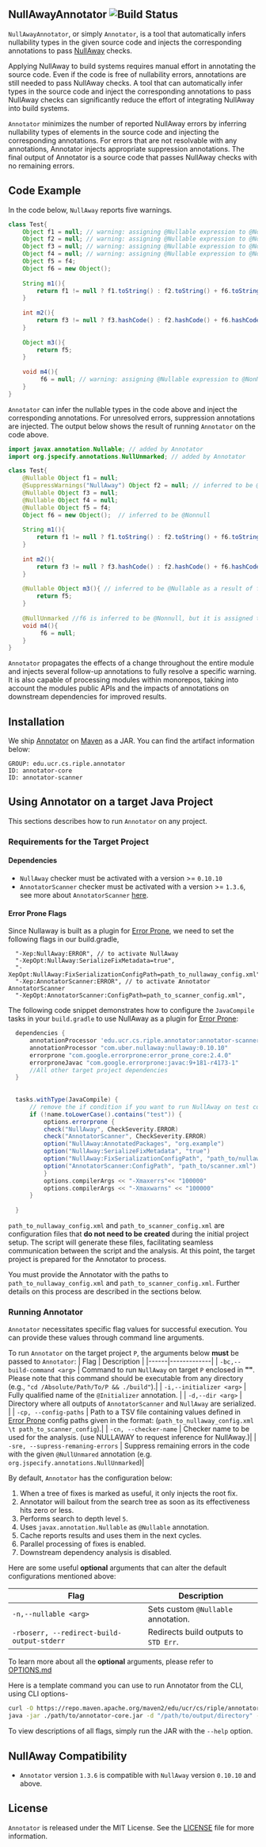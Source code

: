 
## NullAwayAnnotator  ![Build Status](https://github.com/nimakarimipour/NullAwayAnnotator/actions/workflows/continuous-integration.yml/badge.svg)

`NullAwayAnnotator`, or simply `Annotator`, is a tool that automatically infers nullability types in the given source code and injects the corresponding annotations to pass [NullAway](https://github.com/uber/NullAway) checks.

Applying NullAway to build systems requires manual effort in annotating the source code.
Even if the code is free of nullability errors, annotations are still needed to pass NullAway checks. 
A tool that can automatically infer types in the source code
and inject the corresponding annotations to pass NullAway checks can significantly reduce the effort
of integrating NullAway into build systems.

`Annotator` minimizes the number of reported NullAway errors by inferring nullability types of elements in the source code and injecting the corresponding annotations. 
For errors that are not resolvable with any annotations, Annotator injects appropriate suppression annotations. 
The final output of Annotator is a source code that passes NullAway checks with no remaining errors.

## Code Example

In the code below, `NullAway` reports five warnings.

```java
class Test{
    Object f1 = null; // warning: assigning @Nullable expression to @NonNull field
    Object f2 = null; // warning: assigning @Nullable expression to @NonNull field
    Object f3 = null; // warning: assigning @Nullable expression to @NonNull field
    Object f4 = null; // warning: assigning @Nullable expression to @NonNull field
    Object f5 = f4;
    Object f6 = new Object();
    
    String m1(){
        return f1 != null ? f1.toString() : f2.toString() + f6.toString();
    }
    
    int m2(){
        return f3 != null ? f3.hashCode() : f2.hashCode() + f6.hashCode();
    }
    
    Object m3(){
        return f5;
    }
    
    void m4(){
         f6 = null; // warning: assigning @Nullable expression to @NonNull field
    }
}
```

`Annotator` can infer the nullable types in the code above and inject the corresponding annotations. 
For unresolved errors, suppression annotations are injected.
The output below shows the result of running `Annotator` on the code above.

```java
import javax.annotation.Nullable; // added by Annotator
import org.jspecify.annotations.NullUnmarked; // added by Annotator

class Test{
    @Nullable Object f1 = null;
    @SuppressWarnings("NullAway") Object f2 = null; // inferred to be @Nonnull, and null assignment is suppressed.
    @Nullable Object f3 = null;
    @Nullable Object f4 = null;
    @Nullable Object f5 = f4;
    Object f6 = new Object();  // inferred to be @Nonnull
    
    String m1(){
        return f1 != null ? f1.toString() : f2.toString() + f6.toString();
    }
    
    int m2(){
        return f3 != null ? f3.hashCode() : f2.hashCode() + f6.hashCode();
    }
    
    @Nullable Object m3(){ // inferred to be @Nullable as a result of f5 being @Nullable.
        return f5;
    }
    
    @NullUnmarked //f6 is inferred to be @Nonnull, but it is assigned to null. The error is suppressed by @NullUnmarked.
    void m4(){
         f6 = null; 
    }
}
```

`Annotator` propagates the effects of a change throughout the entire module and injects several follow-up annotations to fully resolve a specific warning.
It is also capable of processing modules within monorepos, taking into account the modules public APIs and the impacts of annotations on downstream dependencies for improved results.
## Installation
We ship [Annotator](https://repo.maven.apache.org/maven2/edu/ucr/cs/riple/annotator/) on [Maven](https://repo.maven.apache.org/) as a JAR. 
You can find the artifact information below:
```
GROUP: edu.ucr.cs.riple.annotator
ID: annotator-core
ID: annotator-scanner
```

## Using Annotator on a target Java Project

This sections describes how to run `Annotator` on any project.

### Requirements for the Target Project

#### Dependencies
- `NullAway` checker must be activated with a version >= `0.10.10`
- `AnnotatorScanner` checker must be activated with a version >= `1.3.6`, see more about `AnnotatorScanner` [here](../type-annotator-scanner/README.md).

#### Error Prone Flags
Since Nullaway is built as a plugin for [Error Prone](https://github.com/google/error-prone), we need to set the following flags in our build.gradle,
```
  "-Xep:NullAway:ERROR", // to activate NullAway
  "-XepOpt:NullAway:SerializeFixMetadata=true",
  "-XepOpt:NullAway:FixSerializationConfigPath=path_to_nullaway_config.xml",
  "-Xep:AnnotatorScanner:ERROR", // to activate Annotator AnnotatorScanner
  "-XepOpt:AnnotatorScanner:ConfigPath=path_to_scanner_config.xml",
```

The following code snippet demonstrates how to configure the `JavaCompile` tasks in your `build.gradle` to use NullAway as a plugin for [Error Prone](https://github.com/google/error-prone):
```groovy
  dependencies {  
      annotationProcessor 'edu.ucr.cs.riple.annotator:annotator-scanner:1.3.6'  
      annotationProcessor "com.uber.nullaway:nullaway:0.10.10"  
      errorprone "com.google.errorprone:error_prone_core:2.4.0"  
      errorproneJavac "com.google.errorprone:javac:9+181-r4173-1"  
      //All other target project dependencies
  }  
	  
	  
  tasks.withType(JavaCompile) {  
      // remove the if condition if you want to run NullAway on test code  
      if (!name.toLowerCase().contains("test")) {  
          options.errorprone {  
          check("NullAway", CheckSeverity.ERROR)  
          check("AnnotatorScanner", CheckSeverity.ERROR)  
          option("NullAway:AnnotatedPackages", "org.example")  
          option("NullAway:SerializeFixMetadata", "true")  
          option("NullAway:FixSerializationConfigPath", "path_to/nullaway.xml")  
          option("AnnotatorScanner:ConfigPath", "path_to/scanner.xml")  
          }  
          options.compilerArgs << "-Xmaxerrs"<< "100000"  
          options.compilerArgs << "-Xmaxwarns" << "100000"  
      }  
	  
  }
```
`path_to_nullaway_config.xml` and `path_to_scanner_config.xml` are configuration files that **do not need to be created** during the initial project setup. The script will generate these files, facilitating seamless communication between the script and the analysis. At this point, the target project is prepared for the Annotator to process.
	
You must provide the Annotator with the paths to `path_to_nullaway_config.xml` and `path_to_scanner_config.xml`. Further details on this process are described in the sections below.

### Running Annotator
`Annotator` necessitates specific flag values for successful execution. You can provide these values through command line arguments.

To run `Annotator` on the target project `P`, the arguments below **must** be passed to `Annotator`:
| Flag | Description |
|------|-------------|
| `-bc,--build-command <arg>` | Command to run `NullAway` on target `P` enclosed in **""**. Please note that this command should be executable from any directory (e.g., `"cd /Absolute/Path/To/P && ./build"`).|
| `-i,--initializer <arg>` | Fully qualified name of the `@Initializer` annotation. |
| `-d,--dir <arg>` | Directory where all outputs of `AnnotatorScanner` and `NullAway` are serialized. |
| `-cp, --config-paths` | Path to a TSV file containing values defined in [Error Prone](./README.md#Error-Prone-Flags) config paths given in the format: (`path_to_nullaway_config.xml \t path_to_scanner_config`).|
| `-cn, --checker-name` | Checker name to be used for the analysis. (use NULLAWAY to request inference for NullAway.)|
| `-sre, --supress-remaning-errors` <arg> | Suppress remaining errors in the code with the given `@NullUnmared` annotation (e.g. `org.jspecify.annotations.NullUnmarked`)| 


By default, `Annotator` has the configuration below:

1. When a tree of fixes is marked as useful, it only injects the root fix.
2. Annotator will bailout from the search tree as soon as its effectiveness hits zero or less.
3. Performs search to depth level `5`.
4. Uses `javax.annotation.Nullable` as `@Nullable` annotation.
5. Cache reports results and uses them in the next cycles.
6. Parallel processing of fixes is enabled.
7. Downstream dependency analysis is disabled.


Here are some useful __optional__ arguments that can alter the default configurations mentioned above:

| Flag                                                   | Description |
|--------------------------------------------------------|-------------|
| `-n,--nullable <arg>`                                  | Sets custom `@Nullable` annotation. |
| `-rboserr, --redirect-build-output-stderr`             | Redirects build outputs to `STD Err`. |


To learn more about all the __optional__ arguments, please refer to [OPTIONS.md](./OPTIONS.md)


Here is a template command you can use to run Annotator from the CLI, using CLI options-
```bash
curl -O https://repo.maven.apache.org/maven2/edu/ucr/cs/riple/annotator/annotator-core/1.3.15/annotator-core-1.3.15.jar 
java -jar ./path/to/annotator-core.jar -d "/path/to/output/directory" -cp "/path/to/config/paths.tsv" -i com.example.Initializer -bc "cd /path/to/targetProject && ./gradlew build -x test"
```

To view descriptions of all flags, simply run the JAR with the `--help` option.

## NullAway Compatibility

- `Annotator` version `1.3.6` is compatible with `NullAway` version `0.10.10` and above.

## License

`Annotator` is released under the MIT License. See the [LICENSE](LICENSE) file for more information.
